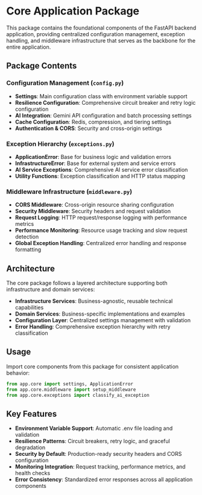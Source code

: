 # Core Application Package

This package contains the foundational components of the FastAPI backend application,
providing centralized configuration management, exception handling, and middleware
infrastructure that serves as the backbone for the entire application.

## Package Contents

### Configuration Management (`config.py`)
- **Settings**: Main configuration class with environment variable support
- **Resilience Configuration**: Comprehensive circuit breaker and retry logic configuration
- **AI Integration**: Gemini API configuration and batch processing settings
- **Cache Configuration**: Redis, compression, and tiering settings
- **Authentication & CORS**: Security and cross-origin settings

### Exception Hierarchy (`exceptions.py`)
- **ApplicationError**: Base for business logic and validation errors
- **InfrastructureError**: Base for external system and service errors
- **AI Service Exceptions**: Comprehensive AI service error classification
- **Utility Functions**: Exception classification and HTTP status mapping

### Middleware Infrastructure (`middleware.py`)
- **CORS Middleware**: Cross-origin resource sharing configuration
- **Security Middleware**: Security headers and request validation
- **Request Logging**: HTTP request/response logging with performance metrics
- **Performance Monitoring**: Resource usage tracking and slow request detection
- **Global Exception Handling**: Centralized error handling and response formatting

## Architecture

The core package follows a layered architecture supporting both infrastructure
and domain services:

- **Infrastructure Services**: Business-agnostic, reusable technical capabilities
- **Domain Services**: Business-specific implementations and examples
- **Configuration Layer**: Centralized settings management with validation
- **Error Handling**: Comprehensive exception hierarchy with retry classification

## Usage

Import core components from this package for consistent application behavior:

```python
from app.core import settings, ApplicationError
from app.core.middleware import setup_middleware
from app.core.exceptions import classify_ai_exception
```

## Key Features

- **Environment Variable Support**: Automatic .env file loading and validation
- **Resilience Patterns**: Circuit breakers, retry logic, and graceful degradation
- **Security by Default**: Production-ready security headers and CORS configuration
- **Monitoring Integration**: Request tracking, performance metrics, and health checks
- **Error Consistency**: Standardized error responses across all application components
